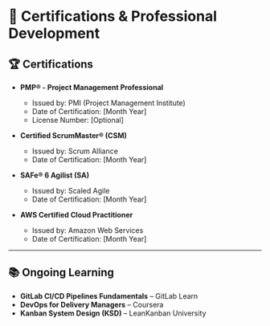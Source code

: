 # 📜 Certifications & Professional Development

## 🏆 Certifications

- **PMP® - Project Management Professional**
  - Issued by: PMI (Project Management Institute)
  - Date of Certification: [Month Year]
  - License Number: [Optional]

- **Certified ScrumMaster® (CSM)**
  - Issued by: Scrum Alliance
  - Date of Certification: [Month Year]

- **SAFe® 6 Agilist (SA)**
  - Issued by: Scaled Agile
  - Date of Certification: [Month Year]

- **AWS Certified Cloud Practitioner**
  - Issued by: Amazon Web Services
  - Date of Certification: [Month Year]

---

## 📚 Ongoing Learning

- **GitLab CI/CD Pipelines Fundamentals** – GitLab Learn
- **DevOps for Delivery Managers** – Coursera
- **Kanban System Design (KSD)** – LeanKanban University

